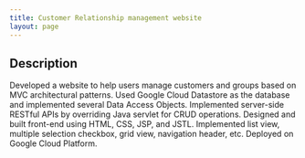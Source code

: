 ```yaml
---
title: Customer Relationship management website
layout: page
---
```


## Description

Developed a website to help users manage customers and groups based on MVC architectural patterns.
Used Google Cloud Datastore as the database and implemented several Data Access Objects.
Implemented server-side RESTful APIs by overriding Java servlet for CRUD operations.
Designed and built front-end using HTML, CSS, JSP, and JSTL. 
Implemented list view, multiple selection checkbox, grid view, navigation header, etc.
Deployed on Google Cloud Platform.
